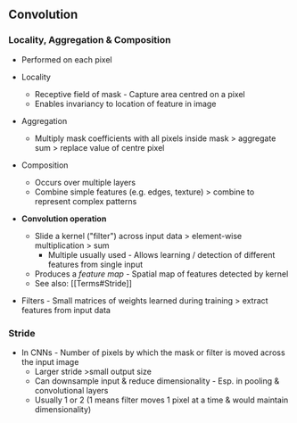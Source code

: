 ## Convolution
### Locality, Aggregation & Composition
* Performed on each pixel
* Locality
	* Receptive field of mask - Capture area centred on a pixel
	* Enables invariancy to location of feature in image
* Aggregation
	* Multiply mask coefficients with all pixels inside mask > aggregate sum > replace value of centre pixel
* Composition
	* Occurs over multiple layers
	* Combine simple features (e.g. edges, texture) > combine to represent complex patterns

* **Convolution operation**
	* Slide a kernel ("filter") across input data > element-wise multiplication > sum
		* Multiple usually used - Allows learning / detection of different features from single input
	* Produces a *feature map* - Spatial map of features detected by kernel
	* See also: [[Terms#Stride]]
* Filters - Small matrices of weights learned during training > extract features from input data
### Stride
* In CNNs - Number of pixels by which the mask or filter is moved across the input image 
	* Larger stride >small output size
	* Can downsample input & reduce dimensionality - Esp. in pooling & convolutional layers
	* Usually 1 or 2 (1 means filter moves 1 pixel at a time & would maintain dimensionality)
